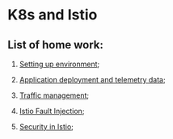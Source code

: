 # K8s and Istio

## List of home work:
1. [Setting up environment](https://github.com/ilya-korotya/k8s_istio/tree/master/homework_1);

2. [Application deployment and telemetry data](https://github.com/ilya-korotya/k8s_istio/tree/master/homework_2);

3. [Traffic management](https://github.com/ilya-korotya/k8s_istio/tree/master/homework_3/Project);

4. [Istio Fault Injection](https://github.com/ilya-korotya/k8s_istio/tree/master/homework_4/Project);

5. [Security in Istio](https://github.com/ilya-korotya/k8s_istio/tree/master/homework_5/Project); 
